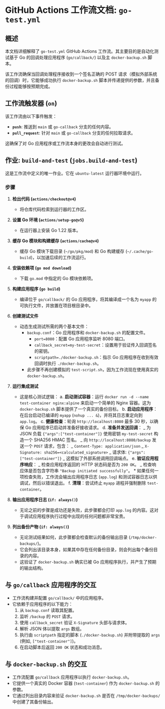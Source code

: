 # GitHub Actions 工作流文档: `go-test.yml`

## 概述

本文档详细解释了 `go-test.yml` GitHub Actions 工作流。其主要目的是自动化测试基于 Go 的回调处理应用程序 (`go/callback/`) 以及主 `docker-backup.sh` 脚本。

该工作流确保当回调处理程序接收到一个签名正确的 POST 请求（模拟外部系统的回调）时，它能够成功执行 `docker-backup.sh` 脚本并传递提供的参数，并且备份过程能够按预期完成。

## 工作流触发器 (`on`)

该工作流由以下事件触发：

- **`push`**: 推送到 `main` 或 `go-callback` 分支的任何内容。
- **`pull_request`**: 针对 `main` 或 `go-callback` 分支的任何拉取请求。

这确保了对 Go 应用程序或工作流本身的更改会自动进行测试。

## 作业: `build-and-test` (`jobs.build-and-test`)

这是工作流中定义的唯一作业。它在 `ubuntu-latest` 运行器环境中运行。

### 步骤

1.  **检出代码 (`actions/checkout@v4`)**

    - 将仓库代码检索到运行器的工作区。

2.  **设置 Go 环境 (`actions/setup-go@v5`)**

    - 在运行器上安装 Go 1.22 版本。

3.  **缓存 Go 模块和构建缓存 (`actions/cache@v4`)**

    - 缓存 Go 模块下载目录 (`~/go/pkg/mod`) 和 Go 构建缓存 (`~/.cache/go-build`)，以加速后续的工作流运行。

4.  **安装依赖项 (`go mod download`)**

    - 下载 `go.mod` 中指定的 Go 模块依赖项。

5.  **构建应用程序 (`go build`)**

    - 编译位于 `go/callback/` 的 Go 应用程序，将其编译成一个名为 `myapp` 的可执行文件，并放置在项目根目录中。

6.  **创建测试文件**

    - 动态生成测试所需的两个基本文件：
      - `backup.conf`：Go 应用程序和 `docker-backup.sh` 的配置文件。
        - `port=8080`：配置 Go 应用程序监听 8080 端口。
        - `callback_secret=my-test-secret`：设置用于验证传入回调签名的密钥。
        - `scriptpath=./docker-backup.sh`：指示 Go 应用程序在收到有效回调时执行 `./docker-backup.sh`。
      - 此步骤不再创建模拟的 `test-script.sh`，因为工作流现在使用真实的 `docker-backup.sh`。

7.  **运行集成测试**

    - 这是核心测试逻辑：
      a. **启动测试容器**：运行 `docker run -d --name test-container nginx:alpine` 来启动一个简单的 Nginx 容器。这为 `docker-backup.sh` 脚本提供了一个真实的备份目标。
      b. **启动应用程序**：在后台启动已编译的 `myapp` (`nohup ... &`)，并将其日志重定向到 `app.log`。
      c. **健康检查**：轮询 `http://localhost:8080` 最多 30 秒，以确保 Go 应用程序已启动并准备好接收请求。
      d. **准备并发送回调**：
      _ 为 JSON 负载 `{"args":["test-container"]}` 使用密钥 `my-test-secret` 构造一个 SHA256 HMAC 签名。
      _ 向 `http://localhost:8080/backup` 发送一个 `POST` 请求，包含：
      _ `Content-Type: application/json`
      _ `X-Signature: sha256=<calculated_signature>`
      _ 请求体: `{"args":["test-container"]}`
      _ 这模拟了外部系统调用回调端点。
      e. **验证应用程序响应**：
      _ 检查应用程序返回的 HTTP 状态码是否为 `200 OK`。
      _ 检查响应体是否包含字符串 `"Backup initiated successfully"`。 \* 如果任何一项检查失败，工作流会输出应用程序日志 (`app.log`) 和测试容器日志以供调试，然后以错误退出。
      f. **清理**：尝试终止 `myapp` 进程并强制删除 `test-container`。

8.  **输出应用程序日志 (`if: always()`)**

    - 无论之前的步骤是成功还是失败，此步骤都会打印 `app.log` 的内容。这对于调试应用程序执行过程中出现的任何问题都非常宝贵。

9.  **列出备份产物 (`if: always()`)**
    - 无论测试结果如何，此步骤都会检查默认的备份输出目录 (`/tmp/docker-backups/`)。
    - 它会列出该目录本身，如果其中存在任何备份目录，则会列出每个备份目录的内容。
    - 这验证了 `docker-backup.sh` 确实已被 Go 应用程序执行，并产生了预期的输出结构。

## 与 `go/callback` 应用程序的交互

- 工作流构建并配置 `go/callback/` 中的应用程序。
- 它依赖于应用程序的以下能力：
  1.  从 `backup.conf` 读取其配置。
  2.  监听 `/backup` 的 `POST` 请求。
  3.  使用 `callback_secret` 验证 `X-Signature` 头部与请求体。
  4.  解析 JSON 体以提取 `args` 数组。
  5.  执行由 `scriptpath` 指定的脚本 (`./docker-backup.sh`) 并附带提取的 `args` (例如, `["test-container"]`)。
  6.  在启动脚本后返回 `200 OK` 状态和成功消息。

## 与 `docker-backup.sh` 的交互

- 工作流配置 `go/callback` 应用程序以执行 `docker-backup.sh`。
- 它提供一个真实的 Docker 容器 (`test-container`) 作为 `docker-backup.sh` 的参数。
- 它通过列出目录内容来验证 `docker-backup.sh` 是否在 `/tmp/docker-backups/` 中创建了其备份输出。
